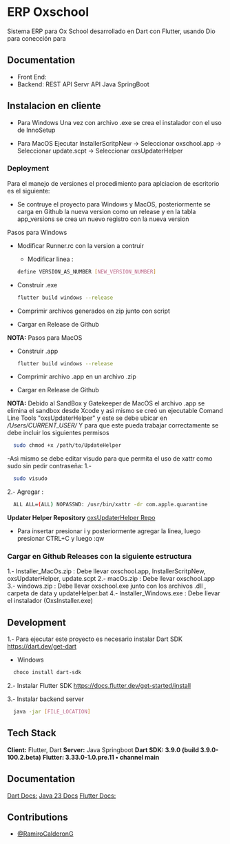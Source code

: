 
# ERP Oxschool

Sistema ERP para Ox School desarrollado en Dart con Flutter, usando Dio para conección para 


## Documentation

* Front End:  
* Backend: REST API Servr API Java SpringBoot


## Instalacion en cliente
- Para Windows
  Una vez con archivo .exe se crea el instalador con el uso de InnoSetup

- Para MacOS
    Ejecutar InstallerScritpNew -> Seleccionar oxschool.app -> Seleccionar update.scpt -> Seleccionar oxsUpdaterHelper


### Deployment
Para el manejo de versiones el procedimiento para aplciacion de escritorio es el siguiente:
* Se contruye el proyecto para Windows y MacOS, posteriormente se carga en Github la nueva version como un release y en la tabla app_versions se crea un nuevo registro con la nueva version

Pasos para Windows
- Modificar Runner.rc con la version a contruir
  - Modificar linea :
   ```bash
   define VERSION_AS_NUMBER [NEW_VERSION_NUMBER]
  ```
  
- Construir .exe
    ```bash
  flutter build windows --release
    ```
  
- Comprimir archivos generados en zip junto con script 
- Cargar en Release de Github 

**NOTA:**
Pasos para MacOS
- Construir .app
     ```bash
  flutter build windows --release
    ```
  
- Comprimir archivo .app en un archivo .zip
- Cargar en Release de Github

**NOTA:**
Debido al SandBox y Gatekeeper de MacOS el archivo .app se elimina el sandbox desde Xcode y asì mismo se creó un ejecutable Comand Line Tools "oxsUpdaterHelper" y este se debe ubicar en */Users/CURRENT_USER/*
Y para que este pueda trabajar correctamente se debe incluir los siguientes permisos 
```bash
  sudo chmod +x /path/to/UpdateHelper 
```

-Asì mismo se debe editar visudo para que permita el uso de xattr como sudo sin pedir contraseña:
1.-
```bash
  sudo visudo
```
2.- Agregar : 
```bash
  ALL ALL=(ALL) NOPASSWD: /usr/bin/xattr -dr com.apple.quarantine
```
**Updater Helper Repository** [oxsUpdaterHelper Repo](https://github.com/ericksanr/oxsUpdaterHelper/tree/main)
- Para insertar presionar i y posteriormente agregar la linea, luego presionar CTRL+C y luego :qw


 ### Cargar en Github Releases con la siguiente estructura
  1.- Installer_MacOs.zip : Debe llevar oxschool.app, InstallerScritpNew, oxsUpdaterHelper, update.scpt
  2.- macOs.zip : Debe llevar oxschool.app
  3.- windows.zip : Debe llevar oxschool.exe junto con los archivos .dll , carpeta de data y updateHelper.bat
  4.- Installer_Windows.exe : Debe llevar el instalador (OxsInstaller.exe)


## Development

1.- Para ejecutar este proyecto es necesario instalar Dart SDK
https://dart.dev/get-dart

- Windows
```bash
  choco install dart-sdk
```
2.- Instalar Flutter SDK
https://docs.flutter.dev/get-started/install


3.- Instalar backend server
```bash
  java -jar [FILE_LOCATION]
```


## Tech Stack

**Client:** Flutter, Dart
**Server:** Java Springboot
  **Dart SDK: 3.9.0 (build 3.9.0-100.2.beta)**
  **Flutter: 3.33.0-1.0.pre.11 • channel main**
  


## Documentation
[Dart Docs:](https://dart.dev/docs)
[Java 23 Docs](https://docs.oracle.com/en/java/javase/23/)
[Flutter Docs:](https://docs.flutter.dev/)


## Contributions

- [@RamiroCalderonG](https://github.com/ramirocalderong)


